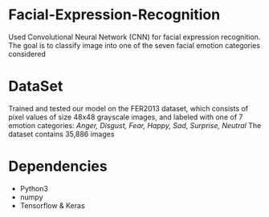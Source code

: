 # Facial-Expression-Recognition
  Used Convolutional Neural Network (CNN) for facial expression recognition. The goal is to classify image into one of the seven facial emotion categories considered
# DataSet
  Trained and tested our model on the FER2013 dataset, which consists of pixel values of size 48x48 grayscale images, and labeled with one of 7 emotion categories: *Anger, Disgust, Fear, Happy, Sad, Surprise, Neutral*
  The dataset contains 35,886 images
# Dependencies 
  * Python3
  * numpy
  * Tensorflow & Keras
